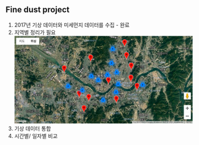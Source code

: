 ## Fine dust project

1. 2017년 기상 데이터와 미세먼지 데이터를 수집 - 완료
2. 지역별 정리가 필요
![geocode](geocode1.jpeg)
3. 기상 데이터 통합
4. 시간별/ 일자별 비교
